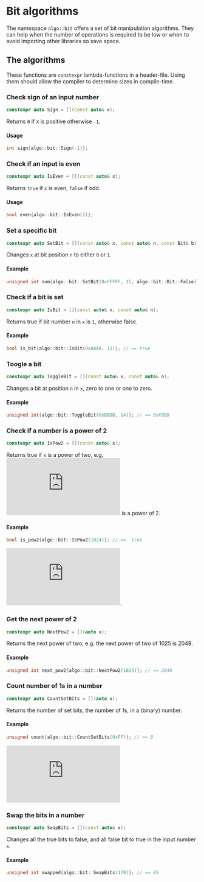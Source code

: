 Bit algorithms
=====================

The namespace `algo::bit` offers a set of bit manipulation algorithms. They can help when the number of 
operations is required to be low or when to avoid importing other libraries so save space. 

## The algorithms

These functions are `constexpr` lambda-functions in a header-file. Using them should allow the compiler 
to determine sizes in compile-time.  

### Check sign of an input number
```c++
constexpr auto Sign = [](const auto& x);
```
Returns `0` if x is positive otherwise `-1`.

#### Usage

```c++
int sign{algo::bit::Sign(-1)};
```

### Check if an input is even
```c++
constexpr auto IsEven = [](const auto& x);
```
Returns `true` if `x` is even, `false` if odd.

#### Usage
```c++
bool even{algo::bit::IsEven(2)};
```

### Set a specific bit
```c++
constexpr auto SetBit = [](const auto& x, const auto& n, const Bit& b);
```
Changes `x` at bit position `n` to either `0` or `1`.

#### Example
```c++
unsigned int num{algo::bit::SetBit(0xFFFFF, 15, algo::bit::Bit::False)}; // == 0xF7FFF
```

### Check if a bit is set
```c++
constexpr auto IsBit = [](const auto& x, const auto& n);
```
Returns true if bit number `n` in `x` is `1`, otherwise false.

#### Example
```c++
bool is_bit{algo::bit::IsBit(0xAAAA, 11)}; // == true
```

### Toogle a bit
```c++
constexpr auto ToggleBit = [](const auto& x, const auto& n);
```
Changes a bit at position `n` in `x`, zero to one or one to zero.

#### Example
```c++
unsigned int{algo::bit::ToggleBit(0xBBBB, 14)}; // == 0xFBBB
```

### Check if a number is a power of 2
```c++
constexpr auto IsPow2 = [](const auto& x);
```
Returns true if `x` is a power of two, e.g. ![eq](https://latex.codecogs.com/gif.latex?%5Csmall%202%5E3%20%3D%208) is a power of 2.

#### Example
```c++
bool is_pow2{algo::bit::IsPow2(1024)}; // ==  true
```
![eq](https://latex.codecogs.com/gif.latex?%5Csmall%202%5E%7B10%7D%20%3D%201024).

### Get the next power of 2
```c++
constexpr auto NextPow2 = [](auto x);
```
Returns the next power of two, e.g. the next power of two of 1025 is 2048.

#### Example
```c++
unsigned int next_pow2{algo::bit::NextPow2(1025)}; // == 2048
```

### Count number of 1s in a number
```c++
constexpr auto CountSetBits = [](auto x);
```
Returns the number of set bits, the number of 1s, in a (binary) number. 

#### Example
```c++
unsigned count{algo::bit::CountSetBits(0xFF)}; // == 8
``` 
![eq](https://latex.codecogs.com/gif.latex?%5Csmall%20%5Ctextup%7BFF%7D_%7B16%7D%20%3D%2011111111_%7B2%7D)

### Swap the bits in a number
```c++
constexpr auto SwapBits = [](const auto& x);
```
Changes all the true bits to false, and all false bit to true in the input number `x`.

#### Example
```c++
unsigned int swapped{algo::bit::SwapBits(170)}; // == 85
```